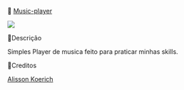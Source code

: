 🎵 <a href=' https://alissonkoerich.github.io/music-player/'> Music-player</a>
 
<img src='musicplayer.png'>

📑Descrição

<p>Simples Player de musica feito para praticar minhas skills.

🔨Creditos

<a href='https://github.com/alissonKoerich'>Alisson Koerich</a>